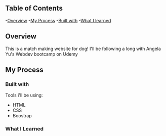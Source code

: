 ## Table of Contents

-[Overview](#overview)
-[My Process](#my-process)
    -[Built with](#built-with)
    -[What I learned](#what-i-learned)

## Overview

This is a match making website for dog! I'll be following a long with Angela Yu's Webdev bootcamp on Udemy

## My Process

### Built with

Tools i'll be using:

- HTML
- CSS
- Boostrap

### What I Learned


